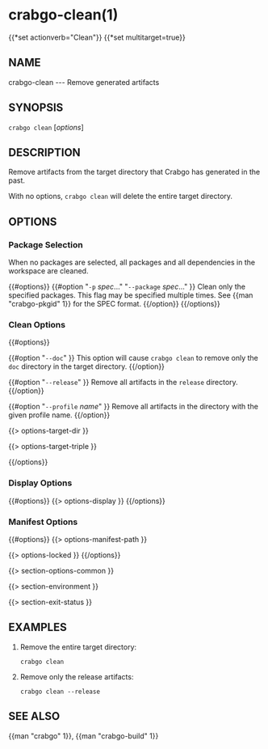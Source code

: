 # crabgo-clean(1)
{{*set actionverb="Clean"}}
{{*set multitarget=true}}

## NAME

crabgo-clean --- Remove generated artifacts

## SYNOPSIS

`crabgo clean` [_options_]

## DESCRIPTION

Remove artifacts from the target directory that Crabgo has generated in the
past.

With no options, `crabgo clean` will delete the entire target directory.

## OPTIONS

### Package Selection

When no packages are selected, all packages and all dependencies in the
workspace are cleaned.

{{#options}}
{{#option "`-p` _spec_..." "`--package` _spec_..." }}
Clean only the specified packages. This flag may be specified
multiple times. See {{man "crabgo-pkgid" 1}} for the SPEC format.
{{/option}}
{{/options}}

### Clean Options

{{#options}}

{{#option "`--doc`" }}
This option will cause `crabgo clean` to remove only the `doc` directory in
the target directory.
{{/option}}

{{#option "`--release`" }}
Remove all artifacts in the `release` directory.
{{/option}}

{{#option "`--profile` _name_" }}
Remove all artifacts in the directory with the given profile name.
{{/option}}

{{> options-target-dir }}

{{> options-target-triple }}

{{/options}}

### Display Options

{{#options}}
{{> options-display }}
{{/options}}

### Manifest Options

{{#options}}
{{> options-manifest-path }}

{{> options-locked }}
{{/options}}

{{> section-options-common }}

{{> section-environment }}

{{> section-exit-status }}

## EXAMPLES

1. Remove the entire target directory:

       crabgo clean

2. Remove only the release artifacts:

       crabgo clean --release

## SEE ALSO
{{man "crabgo" 1}}, {{man "crabgo-build" 1}}
